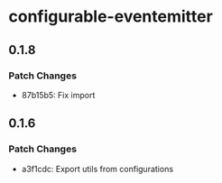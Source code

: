 # configurable-eventemitter

## 0.1.8

### Patch Changes

- 87b15b5: Fix import

## 0.1.6

### Patch Changes

- a3f1cdc: Export utils from configurations
